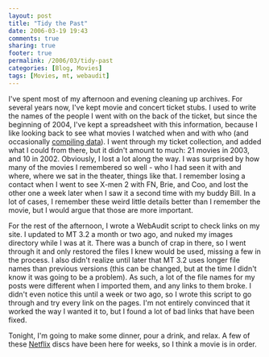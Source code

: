 ```yaml
---
layout: post
title: "Tidy the Past"
date: 2006-03-19 19:43
comments: true
sharing: true
footer: true
permalink: /2006/03/tidy-past
categories: [Blog, Movies]
tags: [Movies, mt, webaudit]
---
```

I've spent most of my afternoon and evening cleaning up archives.  For several years now, I've kept movie and concert ticket stubs.  I used to write the names of the people I went with on the back of the ticket, but since the beginning of 2004, I've kept a spreadsheet with this information, because I like looking back to see what movies I watched when and with who (and occasionally <a href="/archives/2006/01/movie_stats.php">compiling data</a>).  I went through my ticket collection, and added what I could from there, but it didn't amount to much: 21 movies in 2003, and 10 in 2002.  Obviously, I lost a lot along the way.  I was surprised by how many of the movies I remembered so well - who I had seen it with and where, where we sat in the theater, things like that.  I remember losing a contact when I went to see X-men 2 with FN, Brie, and Coo, and lost the other one a week later when I saw it a second time with my buddy Bill.  In a lot of cases, I remember these weird little details better than I remember the movie, but I would argue that those are more important.

For the rest of the afternoon, I wrote a WebAudit script to check links on my site.  I updated to MT 3.2 a month or two ago, and nuked my images directory while I was at it.  There was a bunch of crap in there, so I went through it and only restored the files I knew would be used, missing a few in the process.  I also didn't realize until later that MT 3.2 uses longer file names than previous versions (this can be changed, but at the time I didn't know it was going to be a problem).  As such, a lot of the file names for my posts were different when I imported them, and any links to them broke.  I didn't even notice this until a week or two ago, so I wrote this script to go through and try every link on the pages.  I'm not entirely convinced that it worked the way I wanted it to, but I found a lot of bad links that have been fixed.

Tonight, I'm going to make some dinner, pour a drink, and relax.  A few of these <a href="http://www.netflix.com/">Netflix</a> discs have been here for weeks, so I think a movie is in order.
